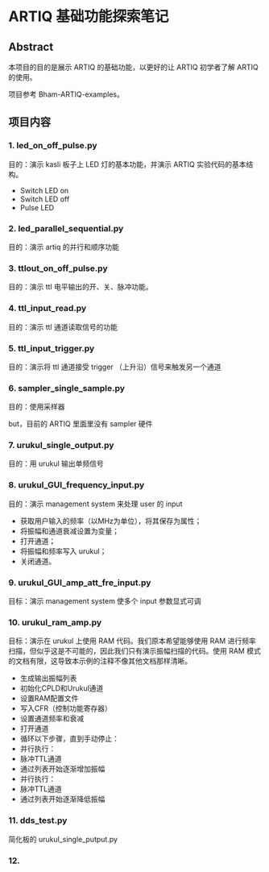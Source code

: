# ARTIQ 基础功能探索笔记

## Abstract

本项目的目的是展示 ARTIQ 的基础功能，以更好的让 ARTIQ 初学者了解 ARTIQ 的使用。

项目参考 Bham-ARTIQ-examples。

## 项目内容

### 1. led_on_off_pulse.py

目的：演示 kasli 板子上 LED 灯的基本功能，并演示 ARTIQ 实验代码的基本结构。

- Switch LED on
- Switch LED off
- Pulse LED

### 2. led_parallel_sequential.py

目的：演示 artiq 的并行和顺序功能

### 3. ttlout_on_off_pulse.py

目的：演示 ttl 电平输出的开、关、脉冲功能。

### 4. ttl_input_read.py

目的：演示 ttl 通道读取信号的功能

### 5. ttl_input_trigger.py

目的：演示将 ttl 通道接受 trigger （上升沿）信号来触发另一个通道

### 6. sampler_single_sample.py

目的：使用采样器

but，目前的 ARTIQ 里面里没有 sampler 硬件

### 7. urukul_single_output.py

目的：用 urukul 输出单频信号

### 8. urukul_GUI_frequency_input.py

目的：演示 management system 来处理 user 的 input

- 获取用户输入的频率（以MHz为单位），将其保存为属性；
- 将振幅和通道衰减设置为变量；
- 打开通道；
- 将振幅和频率写入 urukul；
- 关闭通道。

### 9. urukul_GUI_amp_att_fre_input.py

目标：演示 management system 使多个 input 参数显式可调

### 10. urukul_ram_amp.py

目标：演示在 urukul 上使用 RAM 代码。我们原本希望能够使用 RAM 进行频率扫描，但似乎这是不可能的，因此我们只有演示振幅扫描的代码。使用 RAM 模式的文档有限，这导致本示例的注释不像其他文档那样清晰。

- 生成输出振幅列表
- 初始化CPLD和Urukul通道
- 设置RAM配置文件
- 写入CFR（控制功能寄存器）
- 设置通道频率和衰减
- 打开通道
- 循环以下步骤，直到手动停止：
- 并行执行：
- 脉冲TTL通道
- 通过列表开始逐渐增加振幅
- 并行执行：
- 脉冲TTL通道
- 通过列表开始逐渐降低振幅

### 11. dds_test.py

简化板的 urukul_single_putput.py

### 12.
